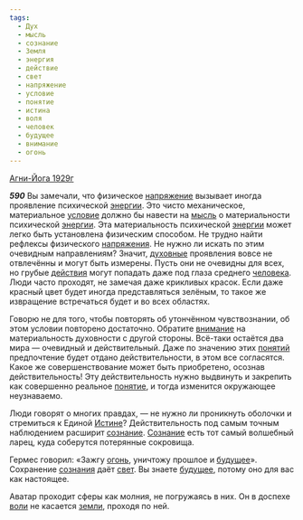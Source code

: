 ```yaml
---
tags:
  - Дух
  - мысль
  - сознание
  - Земля
  - энергия
  - действие
  - свет
  - напряжение
  - условие
  - понятие
  - истина
  - воля
  - человек
  - будущее
  - внимание
  - огонь
---
```


[Агни-Йога 1929г](/agni/1929)

___590___
Вы замечали, что физическое [напряжение](/tag/#напряжение) вызывает иногда проявление психической [энергии](/tag/#энергия). Это чисто механическое, материальное [условие](/tag/#условие) должно бы навести на [мысль](/tag/#мысль) о материальности психической [энергии](/tag/#энергия). Эта материальность психической [энергии](/tag/#энергия) может легко быть установлена физическим способом. Не трудно найти рефлексы физического [напряжения](/tag/#напряжение). Не нужно ли искать по этим очевидным направлениям? Значит, [духовные](/tag/#Дух) проявления вовсе не отвлечённы и могут быть измерены. Пусть они не очевидны для всех, но грубые [действия](/tag/#действие) могут попадать даже под глаза среднего [человека](/tag/#человек). Люди часто проходят, не замечая даже крикливых красок. Если даже красный цвет будет иногда представляться зелёным, то такое же извращение встречаться будет и во всех областях.   

Говорю не для того, чтобы повторять об утончённом чувствознании, об этом условии повторено достаточно. Обратите [внимание](/tag/#внимание) на материальность духовности с другой стороны. Всё-таки остаётся два мира — очевидный и действительный. Даже по значению этих [понятий](/tag/#[понятие](/tag/#понятие)) предпочтение будет отдано действительности, в этом все согласятся. Какое же совершенствование может быть приобретено, осознав действительность! Эту действительность нужно выдвинуть и закрепить как совершенно реальное [понятие](/tag/#понятие), и тогда изменится окружающее неузнаваемо.   

Люди говорят о многих правдах, — не нужно ли проникнуть оболочки и стремиться к Единой [Истине](/tag/#истина)? Действительность под самым точным наблюдением расширит [сознание](/tag/#сознание). [Сознание](/tag/#сознание) есть тот самый волшебный ларец, куда соберутся потерянные сокровища.   

Гермес говорил: «Зажгу [огонь](/tag/#огонь), уничтожу прошлое и [будущее](/tag/#будущее)». Сохранение [сознания](/tag/#сознание) даёт [свет](/tag/#свет). Вы знаете [будущее](/tag/#будущее), потому оно для вас как настоящее.   

Аватар проходит сферы как молния, не погружаясь в них. Он в доспехе [воли](/tag/#воля) не касается [земли](/tag/#Земля), проходя по ней.